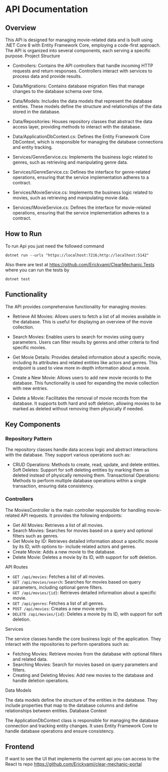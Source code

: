 # API Documentation
## Overview

This API is designed for managing movie-related data and is built using .NET Core 8 with Entity Framework Core, employing a code-first approach. The API is organized into several components, each serving a specific purpose.
Project Structure

- Controllers: Contains the API controllers that handle incoming HTTP requests and return responses. Controllers interact with services to process data and provide results.

- Data/Migrations: Contains database migration files that manage changes to the database schema over time.

- Data/Models: Includes the data models that represent the database entities. These models define the structure and relationships of the data stored in the database.

- Data/Repositories: Houses repository classes that abstract the data access layer, providing methods to interact with the database.

- Data/ApplicationDbContext.cs: Defines the Entity Framework Core DbContext, which is responsible for managing the database connections and entity tracking.

- Services/GenreService.cs: Implements the business logic related to genres, such as retrieving and manipulating genre data.

- Services/IGenreService.cs: Defines the interface for genre-related operations, ensuring that the service implementation adheres to a contract.

- Services/MovieService.cs: Implements the business logic related to movies, such as retrieving and manipulating movie data.

- Services/IMovieService.cs: Defines the interface for movie-related operations, ensuring that the service implementation adheres to a contract.

## How to Run
To run Api you just need the followed command
```shell
dotnet run --urls "https://localhost:7216;http://localhost:5142"
```
Also there are test at https://github.com/Erickvami/ClearMechanic.Tests where you can run the tests by
```shell
dotnet test
```


## Functionality

The API provides comprehensive functionality for managing movies:

- Retrieve All Movies: Allows users to fetch a list of all movies available in the database. This is useful for displaying an overview of the movie collection.

- Search Movies: Enables users to search for movies using query parameters. Users can filter results by genres and other criteria to find specific movies.

- Get Movie Details: Provides detailed information about a specific movie, including its attributes and related entities like actors and genres. This endpoint is used to view more in-depth information about a movie.

- Create a New Movie: Allows users to add new movie records to the database. This functionality is used for expanding the movie collection with new entries.

- Delete a Movie: Facilitates the removal of movie records from the database. It supports both hard and soft deletion, allowing movies to be marked as deleted without removing them physically if needed.

## Key Components
### Repository Pattern

The repository classes handle data access logic and abstract interactions with the database. They support various operations such as:

- CRUD Operations: Methods to create, read, update, and delete entities.
    Soft Deletes: Support for soft deleting entities by marking them as deleted instead of physically removing them.
    Transactional Operations: Methods to perform multiple database operations within a single transaction, ensuring data consistency.

### Controllers

The MoviesController is the main controller responsible for handling movie-related API requests. It provides the following endpoints:

- Get All Movies: Retrieves a list of all movies.
- Search Movies: Searches for movies based on a query and optional filters such as genres.
- Get Movie by ID: Retrieves detailed information about a specific movie by its ID, with options to- include related actors and genres.
- Create Movie: Adds a new movie to the database.
- Delete Movie: Deletes a movie by its ID, with support for soft deletion.

API Routes

- `GET /api/movies`: Fetches a list of all movies.
- `GET /api/movies/search`: Searches for movies based on query parameters, including optional genre filters.
- `GET /api/movies/{id}`: Retrieves detailed information about a specific movie.
- `GET /api/genres`: Fetches a list of all genres.
- `POST /api/movies`: Creates a new movie entry.
- `DELETE /api/movies/{id}`: Deletes a movie by its ID, with support for soft deletion.

Services

The service classes handle the core business logic of the application. They interact with the repositories to perform operations such as:

- Fetching Movies: Retrieve movies from the database with optional filters and related data.
- Searching Movies: Search for movies based on query parameters and filters.
- Creating and Deleting Movies: Add new movies to the database and handle deletion operations.

Data Models

The data models define the structure of the entities in the database. They include properties that map to the database columns and define relationships between entities.
Database Context

The ApplicationDbContext class is responsible for managing the database connection and tracking entity changes. It uses Entity Framework Core to handle database operations and ensure consistency.

## Frontend
If want to see the UI that implements the current api you can access to the React ts repo https://github.com/Erickvami/clear-mechanic-portal